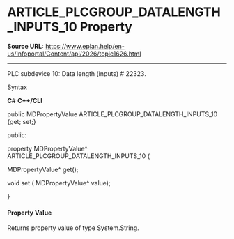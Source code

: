 # ARTICLE_PLCGROUP_DATALENGTH_INPUTS_10 Property

**Source URL:** https://www.eplan.help/en-us/Infoportal/Content/api/2026/topic1626.html

---

PLC subdevice 10: Data length (inputs) # 22323.

Syntax

**C#**
**C++/CLI**


public MDPropertyValue ARTICLE_PLCGROUP_DATALENGTH_INPUTS_10 {get; set;}

public:

property MDPropertyValue^ ARTICLE_PLCGROUP_DATALENGTH_INPUTS_10 {

   MDPropertyValue^ get();

   void set (    MDPropertyValue^ value);

}


#### Property Value

Returns property value of type System.String.
